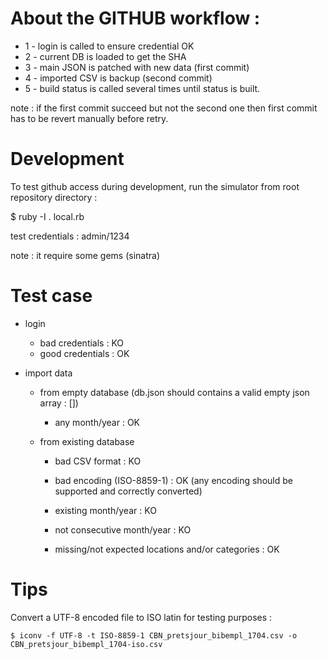 
# About the GITHUB workflow :

  * 1 - login is called to ensure credential OK
  * 2 - current DB is loaded to get the SHA
  * 3 - main JSON is patched with new data (first commit)
  * 4 - imported CSV is backup (second commit)
  * 5 - build status is called several times until status is built.

note : if the first commit succeed but not the second one then first commit has to be revert manually before retry.


# Development

To test github access during development, run the simulator from root repository directory : 

  $ ruby -I . local.rb

test credentials : admin/1234

note : it require some gems (sinatra)

# Test case

* login
  
  * bad credentials : KO
  * good credentials : OK

* import data

  * from empty database (db.json should contains a valid empty json array : [])

    * any month/year : OK

  * from existing database

    * bad CSV format : KO

    * bad encoding (ISO-8859-1) : OK (any encoding should be supported and correctly converted)

    * existing month/year : KO
    * not consecutive month/year : KO

    * missing/not expected locations and/or categories : OK


# Tips

Convert a UTF-8 encoded file to ISO latin for testing purposes :

    $ iconv -f UTF-8 -t ISO-8859-1 CBN_pretsjour_bibempl_1704.csv -o CBN_pretsjour_bibempl_1704-iso.csv